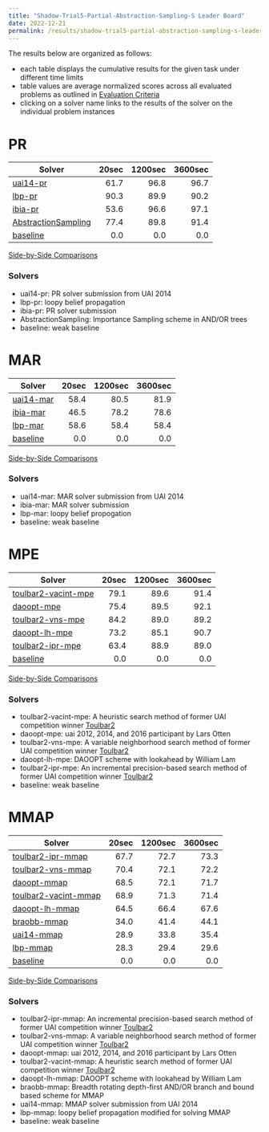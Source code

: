 ```yaml
---
title: "Shadow-Trial5-Partial-Abstraction-Sampling-S Leader Board"
date: 2022-12-21
permalink: /results/shadow-trial5-partial-abstraction-sampling-s-leader-board-2022-12-21
---
```




The results below are organized as follows:
- each table displays the cumulative results for the given task under different time limits
- table values are average normalized scores across all evaluated problems as outlined in [Evaluation Criteria](https://uaicompetition.github.io/uci-2022/results/evaluation-criteria/)
- clicking on a solver name links to the results of the solver on the individual problem instances 


# PR

|                               Solver                               | 20sec | 1200sec | 3600sec |
| ------------------------------------------------------------------ | ----: | ------: | ------: |
| [uai14-pr](solver-scores/uai14-pr-scores.md)                       |  61.7 |    96.8 |    96.7 |
| [lbp-pr](solver-scores/lbp-pr-scores.md)                           |  90.3 |    89.9 |    90.2 |
| [ibia-pr](solver-scores/ibia-pr-scores.md)                         |  53.6 |    96.6 |    97.1 |
| [AbstractionSampling](solver-scores/AbstractionSampling-scores.md) |  77.4 |    89.8 |    91.4 |
| [baseline](solver-scores/baseline-scores.md)                       |   0.0 |     0.0 |     0.0 |

[Side-by-Side Comparisons](solver-scores/PR-scores-comparison.md)

### Solvers

- uai14-pr: PR solver submission from UAI 2014
- lbp-pr: loopy belief propagation
- ibia-pr: PR solver submission
- AbstractionSampling: Importance Sampling scheme in AND/OR trees
- baseline: weak baseline

# MAR

|                     Solver                     | 20sec | 1200sec | 3600sec |
| ---------------------------------------------- | ----: | ------: | ------: |
| [uai14-mar](solver-scores/uai14-mar-scores.md) |  58.4 |    80.5 |    81.9 |
| [ibia-mar](solver-scores/ibia-mar-scores.md)   |  46.5 |    78.2 |    78.6 |
| [lbp-mar](solver-scores/lbp-mar-scores.md)     |  58.6 |    58.4 |    58.4 |
| [baseline](solver-scores/baseline-scores.md)   |   0.0 |     0.0 |     0.0 |

[Side-by-Side Comparisons](solver-scores/MAR-scores-comparison.md)

### Solvers

- uai14-mar: MAR solver submission from UAI 2014
- ibia-mar: MAR solver submission
- lbp-mar: loopy belief propogation
- baseline: weak baseline

# MPE

|                               Solver                               | 20sec | 1200sec | 3600sec |
| ------------------------------------------------------------------ | ----: | ------: | ------: |
| [toulbar2-vacint-mpe](solver-scores/toulbar2-vacint-mpe-scores.md) |  79.1 |    89.6 |    91.4 |
| [daoopt-mpe](solver-scores/daoopt-mpe-scores.md)                   |  75.4 |    89.5 |    92.1 |
| [toulbar2-vns-mpe](solver-scores/toulbar2-vns-mpe-scores.md)       |  84.2 |    89.0 |    89.2 |
| [daoopt-lh-mpe](solver-scores/daoopt-lh-mpe-scores.md)             |  73.2 |    85.1 |    90.7 |
| [toulbar2-ipr-mpe](solver-scores/toulbar2-ipr-mpe-scores.md)       |  63.4 |    88.9 |    89.0 |
| [baseline](solver-scores/baseline-scores.md)                       |   0.0 |     0.0 |     0.0 |

[Side-by-Side Comparisons](solver-scores/MPE-scores-comparison.md)

### Solvers

- toulbar2-vacint-mpe: A heuristic search method of former UAI competition winner [Toulbar2](https://github.com/toulbar2/toulbar2)
- daoopt-mpe: uai 2012, 2014, and 2016 participant by Lars Otten
- toulbar2-vns-mpe: A variable neighborhood search method of former UAI competition winner [Toulbar2](https://github.com/toulbar2/toulbar2)
- daoopt-lh-mpe: DAOOPT scheme with lookahead by William Lam
- toulbar2-ipr-mpe: An incremental precision-based search method of former UAI competition winner [Toulbar2](https://github.com/toulbar2/toulbar2)
- baseline: weak baseline

# MMAP

|                                Solver                                | 20sec | 1200sec | 3600sec |
| -------------------------------------------------------------------- | ----: | ------: | ------: |
| [toulbar2-ipr-mmap](solver-scores/toulbar2-ipr-mmap-scores.md)       |  67.7 |    72.7 |    73.3 |
| [toulbar2-vns-mmap](solver-scores/toulbar2-vns-mmap-scores.md)       |  70.4 |    72.1 |    72.2 |
| [daoopt-mmap](solver-scores/daoopt-mmap-scores.md)                   |  68.5 |    72.1 |    71.7 |
| [toulbar2-vacint-mmap](solver-scores/toulbar2-vacint-mmap-scores.md) |  68.9 |    71.3 |    71.4 |
| [daoopt-lh-mmap](solver-scores/daoopt-lh-mmap-scores.md)             |  64.5 |    66.4 |    67.6 |
| [braobb-mmap](solver-scores/braobb-mmap-scores.md)                   |  34.0 |    41.4 |    44.1 |
| [uai14-mmap](solver-scores/uai14-mmap-scores.md)                     |  28.9 |    33.8 |    35.4 |
| [lbp-mmap](solver-scores/lbp-mmap-scores.md)                         |  28.3 |    29.4 |    29.6 |
| [baseline](solver-scores/baseline-scores.md)                         |   0.0 |     0.0 |     0.0 |

[Side-by-Side Comparisons](solver-scores/MMAP-scores-comparison.md)

### Solvers

- toulbar2-ipr-mmap: An incremental precision-based search method of former UAI competition winner [Toulbar2](https://github.com/toulbar2/toulbar2)
- toulbar2-vns-mmap: A variable neighborhood search method of former UAI competition winner [Toulbar2](https://github.com/toulbar2/toulbar2)
- daoopt-mmap: uai 2012, 2014, and 2016 participant by Lars Otten
- toulbar2-vacint-mmap: A heuristic search method of former UAI competition winner [Toulbar2](https://github.com/toulbar2/toulbar2)
- daoopt-lh-mmap: DAOOPT scheme with lookahead by William Lam
- braobb-mmap: Breadth rotating depth-first AND/OR branch and bound based scheme for MMAP
- uai14-mmap: MMAP solver submission from UAI 2014
- lbp-mmap: loopy belief propagation modified for solving MMAP
- baseline: weak baseline

